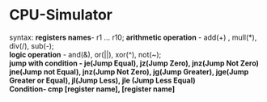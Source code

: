 # CPU-Simulator
syntax:
<strong>registers names</strong>- r1 ... r10;
<strong>arithmetic operation</strong> - add(+) , mull(*), div(/), sub(-); <br>
<strong>logic  operation</strong> - and(&), or(||), xor(^), not(~); <br>
<strong>jump with condition<strong> - je(Jump Equal), jz(Jump Zero), jnz(Jump Not Zero)<br> jne(Jump not Equal), jnz(Jump Not Zero), jg(Jump Greater), jge(Jump Greater or Equal), jl(Jump Less), jle (Jump Less Equal) <br>
<strong> Condition</strong>- cmp [register name], [register name]
